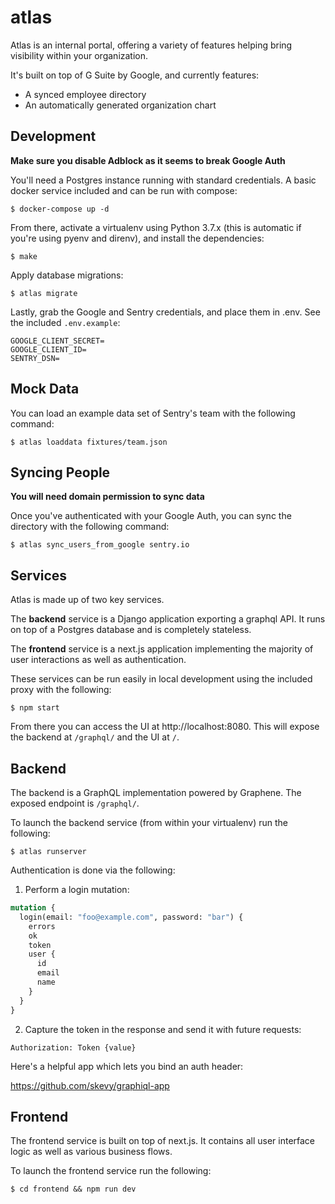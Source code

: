 # atlas

Atlas is an internal portal, offering a variety of features helping bring visibility within your organization.

It's built on top of G Suite by Google, and currently features:

- A synced employee directory
- An automatically generated organization chart

## Development

**Make sure you disable Adblock as it seems to break Google Auth**

You'll need a Postgres instance running with standard credentials. A basic docker service included and can be run with compose:

```shell
$ docker-compose up -d
```

From there, activate a virtualenv using Python 3.7.x (this is automatic if you're using pyenv and direnv), and install the dependencies:

```shell
$ make
```

Apply database migrations:

```shell
$ atlas migrate
```

Lastly, grab the Google and Sentry credentials, and place them in .env. See the included `.env.example`:

```shell
GOOGLE_CLIENT_SECRET=
GOOGLE_CLIENT_ID=
SENTRY_DSN=
```

## Mock Data

You can load an example data set of Sentry's team with the following command:

```shell
$ atlas loaddata fixtures/team.json
```

## Syncing People

**You will need domain permission to sync data**

Once you've authenticated with your Google Auth, you can sync the directory with the following command:

```shell
$ atlas sync_users_from_google sentry.io
```

## Services

Atlas is made up of two key services.

The **backend** service is a Django application exporting a graphql API. It runs on top of a Postgres database and is completely stateless.

The **frontend** service is a next.js application implementing the majority of user interactions as well as authentication.

These services can be run easily in local development using the included proxy with the following:

```shell
$ npm start
```

From there you can access the UI at http://localhost:8080. This will expose the backend at `/graphql/` and the UI at `/`.

## Backend

The backend is a GraphQL implementation powered by Graphene. The exposed endpoint is `/graphql/`.

To launch the backend service (from within your virtualenv) run the following:

```shell
$ atlas runserver
```

Authentication is done via the following:

1. Perform a login mutation:

```graphql
mutation {
  login(email: "foo@example.com", password: "bar") {
    errors
    ok
    token
    user {
      id
      email
      name
    }
  }
}
```

2. Capture the token in the response and send it with future requests:

```http
Authorization: Token {value}
```

Here's a helpful app which lets you bind an auth header:

https://github.com/skevy/graphiql-app

## Frontend

The frontend service is built on top of next.js. It contains all user interface logic as well as various business flows.

To launch the frontend service run the following:

```shell
$ cd frontend && npm run dev
```
